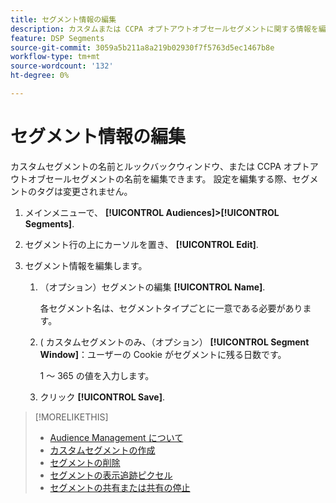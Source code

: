 ```yaml
---
title: セグメント情報の編集
description: カスタムまたは CCPA オプトアウトオブセールセグメントに関する情報を編集する方法について説明します。
feature: DSP Segments
source-git-commit: 3059a5b211a8a219b02930f7f5763d5ec1467b8e
workflow-type: tm+mt
source-wordcount: '132'
ht-degree: 0%

---
```


# セグメント情報の編集

カスタムセグメントの名前とルックバックウィンドウ、または CCPA オプトアウトオブセールセグメントの名前を編集できます。 設定を編集する際、セグメントのタグは変更されません。

1. メインメニューで、 **[!UICONTROL Audiences]>[!UICONTROL Segments]**.

1. セグメント行の上にカーソルを置き、 **[!UICONTROL Edit]**.

1. セグメント情報を編集します。

   1. （オプション）セグメントの編集 **[!UICONTROL Name]**.

      各セグメント名は、セグメントタイプごとに一意である必要があります。

   1. ( カスタムセグメントのみ、（オプション） **[!UICONTROL Segment Window]**：ユーザーの Cookie がセグメントに残る日数です。

      1 ～ 365 の値を入力します。

   1. クリック **[!UICONTROL Save]**.

>[!MORELIKETHIS]
>
>* [Audience Management について](audience-about.md)
>* [カスタムセグメントの作成](custom-segment-create.md)
>* [セグメントの削除](segment-delete.md)
>* [セグメントの表示追跡ピクセル](segment-view-pixels.md)
>* [セグメントの共有または共有の停止](segment-share.md)

